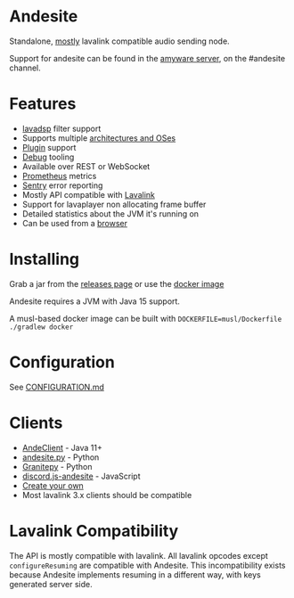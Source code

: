 # Andesite

Standalone, [mostly](#lavalink-compatibility) lavalink compatible audio sending node.

Support for andesite can be found in the [amyware server](https://discord.gg/PVzMmea), 
on the #andesite channel.

# Features

- [lavadsp](https://github.com/natanbc/lavadsp) filter support
- Supports multiple [architectures and OSes](https://github.com/natanbc/lp-cross)
- [Plugin](https://github.com/natanbc/andesite/blob/master/PLUGINS.md) support
- [Debug](https://github.com/natanbc/andesite/blob/master/DEBUGGING.md) tooling
- Available over REST or WebSocket
- [Prometheus](https://prometheus.io) metrics
- [Sentry](https://sentry.io) error reporting
- Mostly API compatible with [Lavalink](https://github.com/Frederikam/Lavalink)
- Support for lavaplayer non allocating frame buffer
- Detailed statistics about the JVM it's running on
- Can be used from a [browser](https://github.com/natanbc/andesite/blob/master/API.md#browser)

# Installing

Grab a jar from the [releases page](https://github.com/natanbc/andesite/releases)
or use the [docker image](https://hub.docker.com/r/natanbc/andesite)

Andesite requires a JVM with Java 15 support.

A musl-based docker image can be built with `DOCKERFILE=musl/Dockerfile ./gradlew docker`

# Configuration

See [CONFIGURATION.md](https://github.com/natanbc/andesite/blob/master/CONFIGURATION.md)

# Clients

- [AndeClient](https://github.com/arudiscord/andeclient) - Java 11+
- [andesite.py](https://github.com/gieseladev/andesite.py) - Python
- [Granitepy](https://github.com/twitch0001/granitepy) - Python
- [discord.js-andesite](https://github.com/lolwastedjs/discord.js-andesite) - JavaScript
- [Create your own](https://github.com/natanbc/andesite/blob/master/API.md)
- Most lavalink 3.x clients should be compatible

# Lavalink Compatibility

The API is mostly compatible with lavalink. All lavalink opcodes except `configureResuming`
are compatible with Andesite. This incompatibility exists because Andesite implements resuming
in a different way, with keys generated server side.

